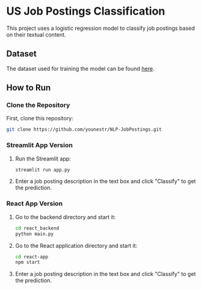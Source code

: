 # US Job Postings Classification

This project uses a logistic regression model to classify job postings based on their textual content.

## Dataset

The dataset used for training the model can be found [here](https://www.kaggle.com/datasets/techmap/us-job-postings-from-2023-05-05).

## How to Run

### Clone the Repository

First, clone this repository:

```bash
git clone https://github.com/younestr/NLP-JobPostings.git
```

### Streamlit App Version

1. Run the Streamlit app:

   ```bash
   streamlit run app.py
   ```

2. Enter a job posting description in the text box and click "Classify" to get the prediction.

### React App Version

1. Go to the backend directory and start it:

   ```bash
   cd react_backend
   python main.py
   ```

2. Go to the React application directory and start it:

   ```bash
   cd react-app
   npm start
   ```

3. Enter a job posting description in the text box and click "Classify" to get the prediction.
